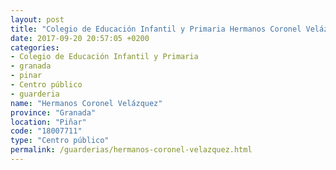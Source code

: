 ```yaml
---
layout: post
title: "Colegio de Educación Infantil y Primaria Hermanos Coronel Velázquez"
date: 2017-09-20 20:57:05 +0200
categories:
- Colegio de Educación Infantil y Primaria
- granada
- pinar
- Centro público
- guarderia
name: "Hermanos Coronel Velázquez"
province: "Granada"
location: "Piñar"
code: "18007711"
type: "Centro público"
permalink: /guarderias/hermanos-coronel-velazquez.html
---
```

